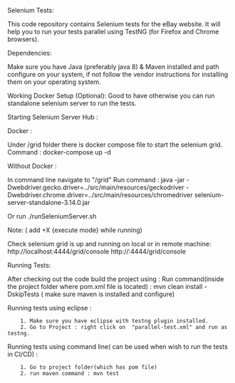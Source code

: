 Selenium Tests:	

This code repository contains Selenium tests for the eBay website.
It will help you to run your tests parallel using TestNG (for Firefox and Chrome browsers).
 
Dependencies:

Make sure you have Java (preferably java 8) & Maven installed and path configure on your system, if not follow the vendor instructions for installing them on your operating system.

Working Docker Setup (Optional): 
Good to have otherwise you can run standalone selenium server to run the tests.

Starting Selenium Server Hub : 

Docker :

Under <Project>/grid folder there is docker compose file to start the selenium grid.
Command : docker-compose up -d

Without Docker : 

In command line navigate to "<Project>/grid"
Run command : 
java -jar -Dwebdriver.gecko.driver=../src/main/resources/geckodriver -Dwebdriver.chrome.driver=../src/main/resources/chromedriver selenium-server-standalone-3.14.0.jar

Or run ./runSeleniumServer.sh 

Note: 
( add +X {execute mode} while running) 

Check selenium grid is up and running on local or in remote machine:
http://localhost:4444/grid/console
http://<remote-machine-ip>:4444/grid/console



Running Tests:

After checking out the code build the project using :
Run command(inside the project folder where pom.xml file is located) : mvn clean install -DskipTests ( make sure maven is installed and configure)

Running tests using eclipse : 

        1. Make sure you have eclipse with testng plugin installed.
        2. Go to Project : right click on  "parallel-test.xml" and run as testng.
	
Running tests using command line( can be used when wish to run the tests in CI/CD) :

        1. Go to project folder(which has pom file)
        2. run maven command : mvn test
